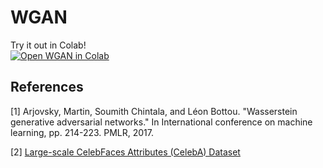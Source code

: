 # WGAN

Try it out in Colab!<br>
[![Open WGAN in
Colab](https://colab.research.google.com/assets/colab-badge.svg)](https://colab.research.google.com/github/YooPaul/GANs/blob/master/WGAN/WGAN_playground.ipynb)<br>


## References

[1] Arjovsky, Martin, Soumith Chintala, and Léon Bottou. "Wasserstein generative adversarial networks." In International conference on machine learning, pp. 214-223. PMLR, 2017.

[2] [Large-scale CelebFaces Attributes (CelebA) Dataset](https://mmlab.ie.cuhk.edu.hk/projects/CelebA.html)
